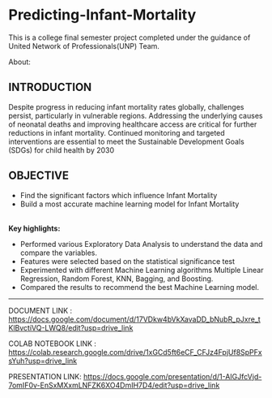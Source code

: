 # Predicting-Infant-Mortality

This is a college final semester project completed under the guidance of United Network of Professionals(UNP) Team.

About:<br>
<h2>INTRODUCTION</h2>
<p>
</p>
<p>
Despite progress in reducing infant mortality rates globally, challenges persist, particularly in vulnerable regions. Addressing the underlying causes of neonatal deaths and improving healthcare access are critical for further reductions in infant mortality. Continued monitoring and targeted interventions are essential to meet the Sustainable Development Goals (SDGs) for child health by 2030</p>
<h2>OBJECTIVE</h2>
<ul><li>Find the significant factors  which influence Infant Mortality</li>
<li>Build a most accurate machine learning model for Infant Mortality</li></ul>
<br><strong>Key highlights:</strong>
<br>
<ul>
<li>Performed various Exploratory Data Analysis to understand the data and compare the variables.
<li>Features were selected based on the statistical significance test</li>
<li>Experimented with different Machine Learning algorithms Multiple Linear Regression, Random Forest, KNN, Bagging, and Boosting.
<li>Compared the results to recommend the best Machine Learning model.
</ul>

<hr>

DOCUMENT LINK : https://docs.google.com/document/d/17VDkw4bVkXavaDD_bNubR_pJxre_tKlBvctiVQ-LWQ8/edit?usp=drive_link

COLAB NOTEBOOK LINK : https://colab.research.google.com/drive/1xGCd5ft6eCF_CFJz4FpjUf8SpPFxsYuh?usp=drive_link

PRESENTATION LINK: https://docs.google.com/presentation/d/1-AIGJfcVjd-7omIF0v-EnSxMXxmLNFZK6XO4DmIH7D4/edit?usp=drive_link


